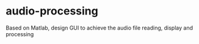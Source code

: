 # audio-processing
Based on Matlab, design GUI to achieve the audio file reading, display and processing

